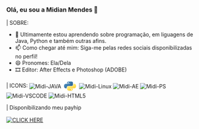 ### Olá, eu sou a Midian Mendes 👋

| SOBRE:

- 🌱 Ultimamente estou aprendendo sobre programação, em liguagens de Java, Python e também outras afins.
- 📫 Como chegar até mim: Siga-me pelas redes sociais disponibilizadas no perfil!
- 😄 Pronomes: Ela/Dela
- 🎞 Editor: After Effects e Photoshop (ADOBE)

| ICONS:
<img align="center" alt="Midi-JAVA" height="30" width="40" src="https://cdn.jsdelivr.net/gh/devicons/devicon/icons/java/java-original.svg">
<img align="center" alt="Midi-Python" height="30" width="40" src="https://raw.githubusercontent.com/devicons/devicon/master/icons/python/python-original.svg">
<img align="center" alt="Midi-Linux" height="30" width="40" src="https://cdn.jsdelivr.net/gh/devicons/devicon/icons/linux/linux-original.svg">
<img align="center" alt="Midi-AE" height="30" width="40" src="https://cdn.jsdelivr.net/gh/devicons/devicon/icons/aftereffects/aftereffects-plain.svg">
<img align="center" alt="Midi-PS" height="30" width="40" src="https://cdn.jsdelivr.net/gh/devicons/devicon/icons/photoshop/photoshop-plain.svg">
<img align="center" alt="Midi-VSCODE" height="30" width="40" src="https://cdn.jsdelivr.net/gh/devicons/devicon/icons/visualstudio/visualstudio-plain.svg">
<img align="center" alt="Midi-HTML5" height="30" width="40" src="https://cdn.jsdelivr.net/gh/devicons/devicon/icons/html5/html5-original.svg">

| Disponibilizando meu payhip

<a href="https://payhip.com/saturnemcgrath"><img align="center" alt="CLICK HERE" height="30" width="40">

